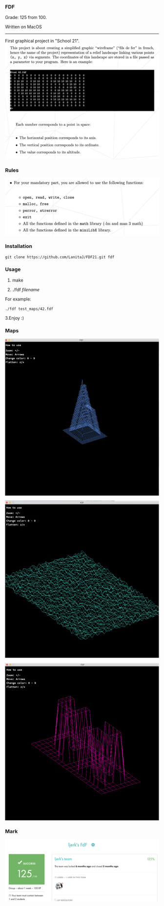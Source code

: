### FDF
Grade: 125 from 100.

Written on MacOS
***

First graphical project in "School 21".
![](https://github.com/LanitaJ/FDF21/blob/master/screenshots/Screen%20Shot%202020-07-22%20at%206.27.33%20PM.png)

### Rules
![](https://github.com/LanitaJ/FDF21/blob/master/screenshots/Screen%20Shot%202020-07-22%20at%206.25.35%20PM.png)
### Installation

`git clone https://github.com/LanitaJ/FDF21.git fdf`
### Usage
1. make

2. ./fdf *filename*

For example:

`./fdf test_maps/42.fdf`

3.Enjoy :)




### Maps

![](https://github.com/LanitaJ/FDF21/blob/master/screenshots/Screen%20Shot%202020-07-22%20at%206.34.52%20PM.png)

![](https://github.com/LanitaJ/FDF21/blob/master/screenshots/Screen%20Shot%202020-07-22%20at%206.36.10%20PM.png)

![](https://github.com/LanitaJ/FDF21/blob/master/screenshots/Screen%20Shot%202020-07-22%20at%206.38.05%20PM.png)

### Mark
![](https://github.com/LanitaJ/FDF21/blob/master/screenshots/Screen%20Shot%202020-07-22%20at%206.24.37%20PM.png)
